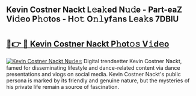 ## Kevin Costner Nackt L𝚎a𝚔ed N𝚞𝚍e - Part-eaZ Vi𝚍𝚎o P𝚑𝚘tos - H𝚘𝚝 O𝚗𝚕yf𝚊ns L𝚎a𝚔s 7DBlU

# <h2><a href="http://kfc0nl.oniu.top/?m=Kevin+Costner+Nackt">🔗👉 🔴 Kevin Costner Nackt P𝚑ot𝚘𝚜 V𝚒d𝚎o</a></h2>

[![Kevin Costner Nackt Nu𝚍e𝚜](https://i.imgur.com/0qMVB7G.gif)](http://kfc0nl.oniu.top/?m=Kevin+Costner+Nackt)
Digital trendsetter Kevin Costner Nackt, famed for disseminating lifestyle and dance-related content via dance presentations and vlogs on social media. Kevin Costner Nackt's public persona is marked by its friendly and genuine nature, but the mysteries of his private life remain a source of fascination.  
